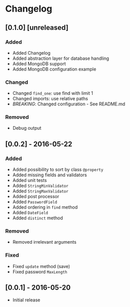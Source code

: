 # Changelog

## [0.1.0] [unreleased]
### Added
- Added Changelog
- Added abstraction layer for database handling
- Added MongoDB support
- Added MongoDB configuration example

### Changed
- Changed `find_one`: use find with limit 1
- Changed imports: use relative paths
- *BREAKING*: Changed configuration - See README.md

### Removed
- Debug output

## [0.0.2] - 2016-05-22
### Added
- Added possibility to sort by class `@property`
- Added missing fields and validators
- Added unit tests
- Added `StringMinValidator`
- Added `StringMaxValidator`
- Added post processor
- Added `PasswordField`
- Added ordering in `find` method
- Added `DateField`
- Added `distinct` method

### Removed
- Removed irrelevant arguments

### Fixed
- Fixed `update` method (save)
- Fixed password `MaxLength`

## [0.0.1] - 2016-05-20
- Initial release